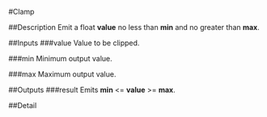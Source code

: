 #Clamp

##Description
Emit a float **value** no less than **min** and no greater than **max**.

##Inputs
###value
Value to be clipped.

###min
Minimum output value.

###max
Maximum output value.

##Outputs
###result
Emits **min** <= **value** >= **max**.

##Detail

